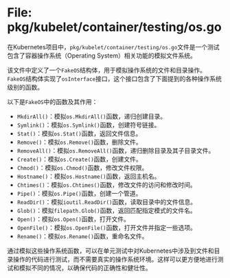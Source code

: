# File: pkg/kubelet/container/testing/os.go

在Kubernetes项目中，`pkg/kubelet/container/testing/os.go`文件是一个测试包含了容器操作系统（Operating System）相关功能的模拟文件系统。

该文件中定义了一个`FakeOS`结构体，用于模拟操作系统的文件和目录操作。`FakeOS`结构体实现了`osInterface`接口，这个接口包含了下面提到的各种操作系统级别的函数。

以下是`FakeOS`中的函数及其作用：

- `MkdirAll()`：模拟`os.MkdirAll()`函数，递归创建目录。
- `Symlink()`：模拟`os.Symlink()`函数，创建符号链接。
- `Stat()`：模拟`os.Stat()`函数，返回文件信息。
- `Remove()`：模拟`os.Remove()`函数，删除文件。
- `RemoveAll()`：模拟`os.RemoveAll()`函数，递归删除目录及其子目录文件。
- `Create()`：模拟`os.Create()`函数，创建文件。
- `Chmod()`：模拟`os.Chmod()`函数，修改文件权限。
- `Hostname()`：模拟`os.Hostname()`函数，返回主机名。
- `Chtimes()`：模拟`os.Chtimes()`函数，修改文件的访问和修改时间。
- `Pipe()`：模拟`os.Pipe()`函数，创建一个管道。
- `ReadDir()`：模拟`ioutil.ReadDir()`函数，读取目录中的文件信息。
- `Glob()`：模拟`filepath.Glob()`函数，返回匹配指定模式的文件名。
- `Open()`：模拟`os.Open()`函数，打开文件。
- `OpenFile()`：模拟`os.OpenFile()`函数，打开文件并指定一些选项。
- `Rename()`：模拟`os.Rename()`函数，重命名文件。

通过模拟这些操作系统函数，可以在单元测试中对Kubernetes中涉及到文件和目录操作的代码进行测试，而不需要真实的操作系统环境。这样可以更方便地进行测试和模拟不同的情况，以确保代码的正确性和健壮性。

